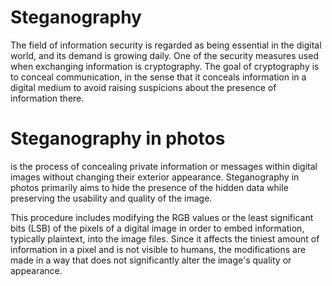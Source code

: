 # Steganography
The field of information security is regarded as being essential in the digital world, and its demand is growing daily.
One of the security measures used when exchanging information is cryptography.
The goal of cryptography is to conceal communication, in the sense that it conceals information in a digital medium to avoid raising suspicions about the presence of information there.

# Steganography in photos
is the process of concealing private information or messages within digital images without changing their exterior appearance.
Steganography in photos primarily aims to hide the presence of the hidden data while preserving the usability and quality of the image.

This procedure includes modifying the RGB values or the least significant bits (LSB) of the pixels of a digital image in order to embed information, typically plaintext, into the image files.
Since it affects the tiniest amount of information in a pixel and is not visible to humans, the modifications are made in a way that does not significantly alter the image's quality or appearance. 
